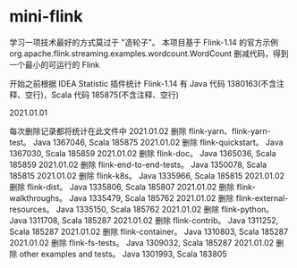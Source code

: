 # mini-flink
学习一项技术最好的方式莫过于 "造轮子"。
本项目基于 Flink-1.14 的官方示例 org.apache.flink.streaming.examples.wordcount.WordCount 删减代码，得到一个最小的可运行的 Flink

开始之前根据 IDEA Statistic 插件统计 Flink-1.14 有 Java 代码 1380163(不含注释、空行)，Scala 代码 185875(不含注释、空行)

2021.01.01

每次删除记录都将统计在此文件中
2021.01.02 删除 flink-yarn、flink-yarn-test。 Java 1367046, Scala 185875
2021.01.02 删除 flink-quickstart。 Java 1367030, Scala 185859
2021.01.02 删除 flink-doc。 Java 1365036, Scala 185859
2021.01.02 删除 flink-end-to-end-tests。 Java 1350078, Scala 185815
2021.01.02 删除 flink-k8s。 Java 1335966, Scala 185815
2021.01.02 删除 flink-dist。 Java 1335806, Scala 185807
2021.01.02 删除 flink-walkthroughs。 Java 1335479, Scala 185762
2021.01.02 删除 flink-external-resources。 Java 1335150, Scala 185762
2021.01.02 删除 flink-python。 Java 1311708, Scala 185287
2021.01.02 删除 flink-contrib。 Java 1311252, Scala 185287
2021.01.02 删除 flink-container。 Java 1310803, Scala 185287
2021.01.02 删除 flink-fs-tests。 Java 1309032, Scala 185287
2021.01.02 删除 other examples and tests。 Java 1301993, Scala 183805
